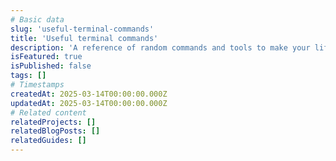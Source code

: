 ```yaml
---
# Basic data
slug: 'useful-terminal-commands'
title: 'Useful terminal commands'
description: 'A reference of random commands and tools to make your life in the terminal easier.'
isFeatured: true
isPublished: false
tags: []
# Timestamps
createdAt: 2025-03-14T00:00:00.000Z
updatedAt: 2025-03-14T00:00:00.000Z
# Related content
relatedProjects: []
relatedBlogPosts: []
relatedGuides: []
---
```

